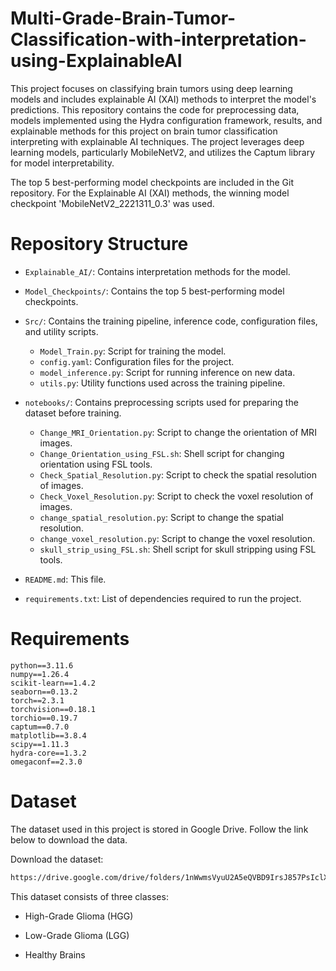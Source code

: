 # Multi-Grade-Brain-Tumor-Classification-with-interpretation-using-ExplainableAI
This project focuses on classifying brain tumors using deep learning models and includes explainable AI (XAI) methods to interpret the model's predictions.
This repository contains the code for preprocessing data, models implemented using the Hydra configuration framework, results, and explainable methods for this project on brain tumor classification interpreting with explainable AI techniques. The project leverages deep learning models, particularly MobileNetV2, and utilizes the Captum library for model interpretability.


The top 5 best-performing model checkpoints are included in the Git repository. 
For the Explainable AI (XAI) methods, the winning model checkpoint 'MobileNetV2_2221311_0.3' was used.

# Repository Structure

- `Explainable_AI/`: Contains interpretation methods for the model.
  
- `Model_Checkpoints/`: Contains the top 5 best-performing model checkpoints.
- `Src/`: Contains the training pipeline, inference code, configuration files, and utility scripts.
  - `Model_Train.py`: Script for training the model.
  - `config.yaml`: Configuration files for the project.
  - `model_inference.py`: Script for running inference on new data.
  - `utils.py`: Utility functions used across the training pipeline.
- `notebooks/`: Contains preprocessing scripts used for preparing the dataset before training.
  - `Change_MRI_Orientation.py`: Script to change the orientation of MRI images.
  - `Change_Orientation_using_FSL.sh`: Shell script for changing orientation using FSL tools.
  - `Check_Spatial_Resolution.py`: Script to check the spatial resolution of images.
  - `Check_Voxel_Resolution.py`: Script to check the voxel resolution of images.
  - `change_spatial_resolution.py`: Script to change the spatial resolution.
  - `change_voxel_resolution.py`: Script to change the voxel resolution.
  - `skull_strip_using_FSL.sh`: Shell script for skull stripping using FSL tools.
- `README.md`: This file.
- `requirements.txt`: List of dependencies required to run the project.

# Requirements
```
python==3.11.6
numpy==1.26.4
scikit-learn==1.4.2
seaborn==0.13.2
torch==2.3.1
torchvision==0.18.1
torchio==0.19.7
captum==0.7.0
matplotlib==3.8.4
scipy==1.11.3
hydra-core==1.3.2
omegaconf==2.3.0
```
# Dataset
The dataset used in this project is stored in Google Drive. Follow the link below to download the data.

Download the dataset:
```bash
https://drive.google.com/drive/folders/1nWwmsVyuU2A5eQVBD9IrsJ857PsIclXA
```
This dataset consists of three classes:

- High-Grade Glioma (HGG)

- Low-Grade Glioma (LGG)

- Healthy Brains




